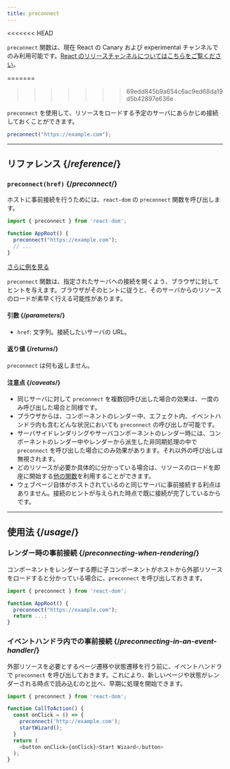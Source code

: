 ```yaml
---
title: preconnect
---
```


<<<<<<< HEAD
<Canary>

`preconnect` 関数は、現在 React の Canary および experimental チャンネルでのみ利用可能です。[React のリリースチャンネルについてはこちらをご覧ください](/community/versioning-policy#all-release-channels)。

</Canary>

=======
>>>>>>> 69edd845b9a654c6ac9ed68da19d5b42897e636e
<Intro>

`preconnect` を使用して、リソースをロードする予定のサーバにあらかじめ接続しておくことができます。

```js
preconnect("https://example.com");
```

</Intro>

<InlineToc />

---

## リファレンス {/*reference*/}

### `preconnect(href)` {/*preconnect*/}

ホストに事前接続を行うためには、`react-dom` の `preconnect` 関数を呼び出します。

```js
import { preconnect } from 'react-dom';

function AppRoot() {
  preconnect("https://example.com");
  // ...
}

```

[さらに例を見る](#usage)

`preconnect` 関数は、指定されたサーバへの接続を開くよう、ブラウザに対してヒントを与えます。ブラウザがそのヒントに従うと、そのサーバからのリソースのロードが素早く行える可能性があります。

#### 引数 {/*parameters*/}

* `href`: 文字列。接続したいサーバの URL。


#### 返り値 {/*returns*/}

`preconnect` は何も返しません。

#### 注意点 {/*caveats*/}

* 同じサーバに対して `preconnect` を複数回呼び出した場合の効果は、一度のみ呼び出した場合と同様です。
* ブラウザからは、コンポーネントのレンダー中、エフェクト内、イベントハンドラ内も含むどんな状況においても `preconnect` の呼び出しが可能です。
* サーバサイドレンダリングやサーバコンポーネントのレンダー時には、コンポーネントのレンダー中やレンダーから派生した非同期処理の中で `preconnect` を呼び出した場合にのみ効果があります。それ以外の呼び出しは無視されます。
* どのリソースが必要か具体的に分かっている場合は、リソースのロードを即座に開始する[他の関数](/reference/react-dom/#resource-preloading-apis)を利用することができます。
* ウェブページ自体がホストされているのと同じサーバに事前接続する利点はありません。接続のヒントが与えられた時点で既に接続が完了しているからです。

---

## 使用法 {/*usage*/}

### レンダー時の事前接続 {/*preconnecting-when-rendering*/}

コンポーネントをレンダーする際に子コンポーネントがホストから外部リソースをロードすると分かっている場合に、`preconnect` を呼び出しておきます。

```js
import { preconnect } from 'react-dom';

function AppRoot() {
  preconnect("https://example.com");
  return ...;
}
```

### イベントハンドラ内での事前接続 {/*preconnecting-in-an-event-handler*/}

外部リソースを必要とするページ遷移や状態遷移を行う前に、イベントハンドラで `preconnect` を呼び出しておきます。これにより、新しいページや状態がレンダーされる時点で読み込むのと比べ、早期に処理を開始できます。

```js
import { preconnect } from 'react-dom';

function CallToAction() {
  const onClick = () => {
    preconnect('http://example.com');
    startWizard();
  }
  return (
    <button onClick={onClick}>Start Wizard</button>
  );
}
```
